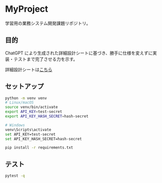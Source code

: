 # MyProject

学習用の業務システム開発課題リポジトリ。

## 目的

ChatGPT により生成された詳細設計シートに基づき、勝手に仕様を変えずに実装・テストまで完了させる力を示す。

詳細設計シートは[こちら](docs/詳細設計.md)

## セットアップ

```bash
python -m venv venv
# Linux/macOS
source venv/bin/activate
export API_KEY=test-secret
export API_KEY_HASH_SECRET=hash-secret

# Windows
venv\Scripts\activate
set API_KEY=test-secret
set API_KEY_HASH_SECRET=hash-secret

pip install -r requirements.txt
```

## テスト

```bash
pytest -q
```
